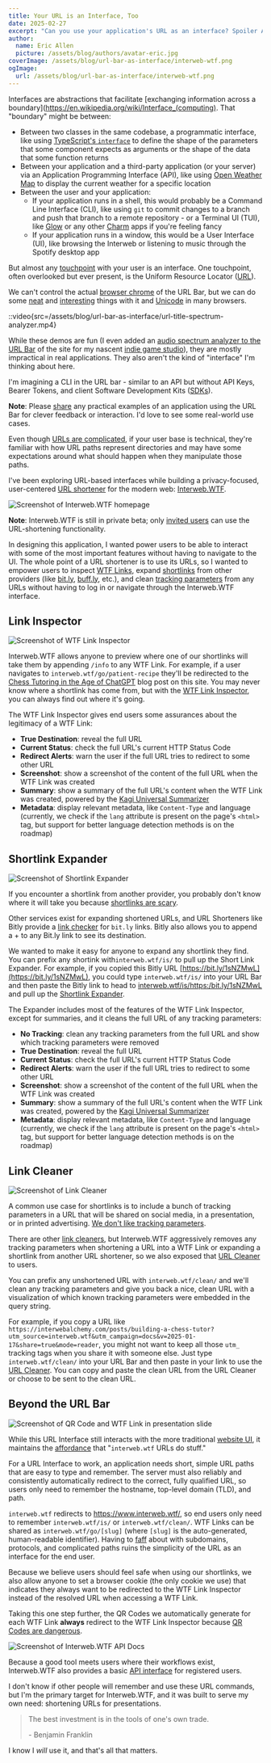 ```yaml
---
title: Your URL is an Interface, Too
date: 2025-02-27
excerpt: "Can you use your application's URL as an interface? Spoiler Alert: Yes. Will users interact with it? Maybe."
author:
  name: Eric Allen
  picture: /assets/blog/authors/avatar-eric.jpg
coverImage: /assets/blog/url-bar-as-interface/interweb-wtf.png
ogImage:
  url: /assets/blog/url-bar-as-interface/interweb-wtf.png
---
```


Interfaces are abstractions that facilitate [exchanging information across a boundary](https://en.wikipedia.org/wiki/Interface_(computing). That "boundary" might be between:

- Between two classes in the same codebase, a programmatic interface, like using [TypeScript's `interface`](https://www.typescriptlang.org/docs/handbook/interfaces.html) to define the shape of the parameters that some component expects as arguments or the shape of the data that some function returns
- Between your application and a third-party application (or your server) via an Application Programming Interface (API), like using [Open Weather Map](https://openweathermap.org/api) to display the current weather for a specific location
- Between the user and your application:
  - If your application runs in a shell, this would probably be a Command Line Interface (CLI), like using `git` to commit changes to a branch and push that branch to a remote repository - or a Terminal UI (TUI), like [Glow](https://github.com/charmbracelet/glow) or any other [Charm](https://charm.sh/) apps if you're feeling fancy
  - If your application runs in a window, this would be a User Interface (UI), like browsing the Interweb or listening to music through the Spotify desktop app

But almost any [touchpoint](https://en.wikipedia.org/wiki/Touchpoint) with your user is an interface. One touchpoint, often overlooked but ever present, is the Uniform Resource Locator ([URL](https://developer.mozilla.org/en-US/docs/Glossary/URL)).

We can't control the actual [browser chrome](https://www.nngroup.com/articles/browser-and-gui-chrome/) of the URL Bar, but we can do some [neat](http://glench.com/hash/#) and [interesting](https://matthewrayfield.com/articles/animating-urls-with-javascript-and-emojis/) things with it and [Unicode](https://flaviocopes.com/javascript-unicode/) in many browsers.

::video{src=/assets/blog/url-bar-as-interface/url-title-spectrum-analyzer.mp4}

While these demos are fun (I even added an [audio spectrum analyzer to the URL Bar](https://github.com/DVDAGames/blog/blob/main/README.md#url-bar-spectrum-analyzer) of the site for my nascent [indie game studio](https://dvdagames.com/)), they are mostly impractical in real applications. They also aren't the kind of "interface" I'm thinking about here.

I'm imagining a CLI in the URL bar - similar to an API but without API Keys, Bearer Tokens, and client Software Development Kits ([SDKs](https://www.ibm.com/think/topics/api-vs-sdk)).

**Note**: Please [share](https://github.com/ericrallen/dev-blog/discussions/82) any practical examples of an application using the URL Bar for clever feedback or interaction. I'd love to see some real-world use cases.

Even though [URLs are complicated](https://www.netmeister.org/blog/urls.html), if your user base is technical, they're familiar with how URL paths represent directories and may have some expectations around what should happen when they manipulate those paths.

I've been exploring URL-based interfaces while building a privacy-focused, user-centered [URL shortener](https://en.wikipedia.org/wiki/URL_shortening) for the modern web: [Interweb.WTF](https://www.interweb.wtf/).

![Screenshot of Interweb.WTF homepage](interweb-wtf.png)

**Note**: Interweb.WTF is still in private beta; only [invited users](https://github.com/InterwebAlchemy/interweb-wtf/discussions/1) can use the URL-shortening functionality.

In designing this application, I wanted power users to be able to interact with some of the most important features without having to navigate to the UI. The whole point of a URL shortener is to use its URLs, so I wanted to empower users to inspect [WTF Links](https://www.interweb.wtf/docs/concepts/wtf-links), expand [shortlinks](https://www.interweb.wtf/docs/concepts/shortlinks) from other providers (like [bit.ly](https://bitly.com/), [buff.ly](https://buffer.com/), etc.), and clean [tracking parameters](https://www.interweb.wtf/docs/concepts/tracking) from any URLs without having to log in or navigate through the Interweb.WTF interface.

## Link Inspector

![Screenshot of WTF Link Inspector](/assets/blog/url-bar-as-interface/wtflink-inspector.png)

Interweb.WTF allows anyone to preview where one of our shortlinks will take them by appending `/info` to any WTF Link. For example, if a user navigates to `interweb.wtf/go/patient-recipe` they'll be redirected to the [Chess Tutoring in the Age of ChatGPT](https://interwebalchemy.com/posts/building-a-chess-tutor/) blog post on this site. You may never know where a shortlink has come from, but with the [WTF Link Inspector](https://www.interweb.wtf/go/patient-recipe/info), you can always find out where it's going.

The WTF Link Inspector gives end users some assurances about the legitimacy of a WTF Link:

- **True Destination**: reveal the full URL
- **Current Status**: check the full URL's current HTTP Status Code
- **Redirect Alerts**: warn the user if the full URL tries to redirect to some other URL
- **Screenshot**: show a screenshot of the content of the full URL when the WTF Link was created
- **Summary**: show a summary of the full URL's content when the WTF Link was created, powered by the [Kagi Universal Summarizer](https://help.kagi.com/kagi/api/summarizer.html)
- **Metadata**: display relevant metadata, like `Content-Type` and language (currently, we check if the `lang` attribute is present on the page's `<html>` tag, but support for better language detection methods is on the roadmap)

## Shortlink Expander

![Screenshot of Shortlink Expander](/assets/blog/url-bar-as-interface/shortlink-expander.png)

If you encounter a shortlink from another provider, you probably don't know where it will take you because [shortlinks are scary](https://gcs.civilservice.gov.uk/blog/link-shorteners-the-long-and-short-of-why-you-shouldnt-use-them/).

Other services exist for expanding shortened URLs, and URL Shorteners like Bitly provide a [link checker](https://support.bitly.com/hc/en-us/p/link-checker) for `bit.ly` links. Bitly also allows you to append a + to any Bit.ly link to see its destination.

We wanted to make it easy for anyone to expand any shortlink they find. You can prefix any shortink with`interweb.wtf/is/` to pull up the Short Link Expander. For example, if you copied this Bitly URL [https://bit.ly/1sNZMwL](https://bit.ly/1sNZMwL), you could type `interweb.wtf/is/` into your URL Bar and then paste the Bitly link to head to [interweb.wtf/is/https:/bit.ly/1sNZMwL](https://www.interweb.wtf/is/https://bit.ly/1sNZMwL) and pull up the [Shortlink Expander](https://www.interweb.wtf/docs/expand).

The Expander includes most of the features of the WTF Link Inspector, except for summaries, and it cleans the full URL of any tracking parameters:

- **No Tracking**: clean any tracking parameters from the full URL and show which tracking parameters were removed
- **True Destination**: reveal the full URL
- **Current Status**: check the full URL's current HTTP Status Code
- **Redirect Alerts**: warn the user if the full URL tries to redirect to some other URL
- **Screenshot**: show a screenshot of the content of the full URL when the WTF Link was created
- **Summary**: show a summary of the full URL's content when the WTF Link was created, powered by the [Kagi Universal Summarizer](https://help.kagi.com/kagi/api/summarizer.html)
- **Metadata**: display relevant metadata, like `Content-Type` and language (currently, we check if the `lang` attribute is present on the page's `<html>` tag, but support for better language detection methods is on the roadmap)

## Link Cleaner

![Screenshot of Link Cleaner](/assets/blog/url-bar-as-interface/link-cleaner.png)

A common use case for shortlinks is to include a bunch of tracking parameters in a URL that will be shared on social media, in a presentation, or in printed advertising. [We don't like tracking parameters](https://nordvpn.com/blog/how-to-remove-tracking-parameters-from-url/).

There are other [link cleaners](https://linkcleaner.app/), but Interweb.WTF aggressively removes any tracking parameters when shortening a URL into a WTF Link or expanding a shortlink from another URL shortener, so we also exposed that [URL Cleaner](https://www.interweb.wtf/docs/clean) to users.

You can prefix any unshortened URL with `interweb.wtf/clean/` and we'll clean any tracking parameters and give you back a nice, clean URL with a visualization of which known tracking parameters were embedded in the query string.

For example, if you copy a URL like `https://interwebalchemy.com/posts/building-a-chess-tutor?utm_source=interweb.wtf&utm_campaign=docs&v=2025-01-17&share=true&mode=reader`, you might not want to keep all those `utm_` tracking tags when you share it with someone else. Just type `interweb.wtf/clean/` into your URL Bar and then paste in your link to use the [URL Cleaner](https://interweb.wtf/clean/https://www.interweb.wtf/clean/https://interwebalchemy.com/posts/building-a-chess-tutor?utm_source=interweb.wtf&utm_campaign=docs). You can copy and paste the clean URL from the URL Cleaner or choose to be sent to the clean URL.

## Beyond the URL Bar

![Screenshot of QR Code and WTF Link in presentation slide](/assets/blog/url-bar-as-interface/interweb-wtf-qr-code.png)

While this URL Interface still interacts with the more traditional [website UI](https://www.interweb.wtf/docs/interfaces/web), it maintains the [affordance](https://www.interaction-design.org/literature/topics/affordances) that "`interweb.wtf` URLs do stuff."

For a URL Interface to work, an application needs short, simple URL paths that are easy to type and remember. The server must also reliably and consistently automatically redirect to the correct, fully qualified URL, so users only need to remember the hostname, top-level domain (TLD), and path.

`interweb.wtf` redirects to https://www.interweb.wtf/, so end users only need to remember `interweb.wtf/is/` or `interweb.wtf/clean/`. WTF Links can be shared as `interweb.wtf/go/[slug]` (where `[slug]` is the auto-generated, human-readable identifier). Having to [faff](https://dictionary.cambridge.org/dictionary/english/faff) about with subdomains, protocols, and complicated paths ruins the simplicity of the URL as an interface for the end user.

Because we believe users should feel safe when using our shortlinks, we also allow anyone to set a browser cookie (the only cookie we use) that indicates they always want to be redirected to the WTF Link Inspector instead of the resolved URL when accessing a WTF Link.

Taking this one step further, the QR Codes we automatically generate for each WTF Link **always** redirect to the WTF Link Inspector because [QR Codes are dangerous](https://theconversation.com/how-qr-codes-work-and-what-makes-them-dangerous-a-computer-scientist-explains-177217).

![Screenshot of Interweb.WTF API Docs](/assets/blog/url-bar-as-interface/interweb-wtf-api.png)

Because a good tool meets users where their workflows exist, Interweb.WTF also provides a basic [API interface](https://www.interweb.wtf/docs/interfaces/api) for registered users.

I don't know if other people will remember and use these URL commands, but I'm the primary target for Interweb.WTF, and it was built to serve my own need: shortening URLs for presentations.

> The best investment is in the tools of one's own trade.
>
> \- Benjamin Franklin

I know I _will_ use it, and that's all that matters.
